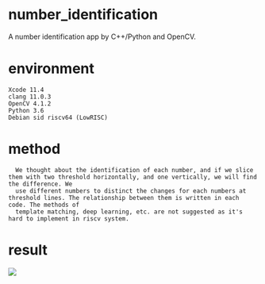 # number_identification
A number identification app by C++/Python and OpenCV.
# environment
    Xcode 11.4
    clang 11.0.3
    OpenCV 4.1.2
    Python 3.6
    Debian sid riscv64 (LowRISC)
# method
      We thought about the identification of each number, and if we slice them with two threshold horizontally, and one vertically, we will find the difference. We
      use different numbers to distinct the changes for each numbers at threshold lines. The relationship between them is written in each code. The methods of
      template matching, deep learning, etc. are not suggested as it's hard to implement in riscv system.
# result
![](https://github.com/Loow-Teech/number_identification/blob/master/results.png)
